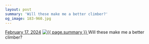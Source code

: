 ```yaml
---
layout: post
summary: 'Will these make me a better climber?'
og_image: 183-960.jpg
---
```


<p>
  <time>
    <a href="/183">February 17, 2024</a>
  </time>
  <a href="/183">
    <img src="{{ site.assets_url }}/183-480.jpg" srcset="{{ site.assets_url }}/183-240.jpg 240w, {{ site.assets_url }}/183-480.jpg 480w, {{ site.assets_url }}/183-720.jpg 720w, {{ site.assets_url }}/183-960.jpg 960w" sizes="(min-width: 700px) 50vw, calc(100vw - 2rem)" alt="{{ page.summary }}" />
  </a>
  <span>Will these make me a better climber?</span>
</p>

